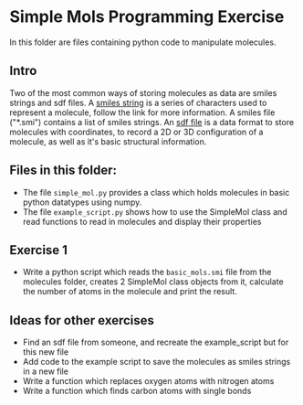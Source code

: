 # Simple Mols Programming Exercise

In this folder are files containing python code to manipulate molecules. 


## Intro

Two of the most common ways of storing molecules as data are smiles strings and sdf files. A [smiles string](https://en.wikipedia.org/wiki/Simplified_molecular-input_line-entry_system) is a series of characters used to represent a molecule, follow the link for more information. A smiles file ("*.smi") contains a list of smiles strings. An [sdf file](https://chem.libretexts.org/Courses/Intercollegiate_Courses/Cheminformatics/02%3A_Representing_Small_Molecules_on_Computers/2.05%3A_Structural_Data_Files) is a data format to store molecules with coordinates, to record a 2D or 3D configuration of a molecule, as well as it's basic structural information.

## Files in this folder:

- The file `simple_mol.py` provides a class which holds molecules in basic python datatypes using numpy.
- The file `example_script.py` shows how to use the SimpleMol class and read functions to read in molecules and display their properties


## Exercise 1
- Write a python script which reads the `basic_mols.smi` file from the molecules folder, creates 2 SimpleMol class objects from it, calculate the number of atoms in the molecule and print the result.

## Ideas for other exercises
- Find an sdf file from someone, and recreate the example_script but for this new file
- Add code to the example script to save the molecules as smiles strings in a new file
- Write a function which replaces oxygen atoms with nitrogen atoms
- Write a function which finds carbon atoms with single bonds